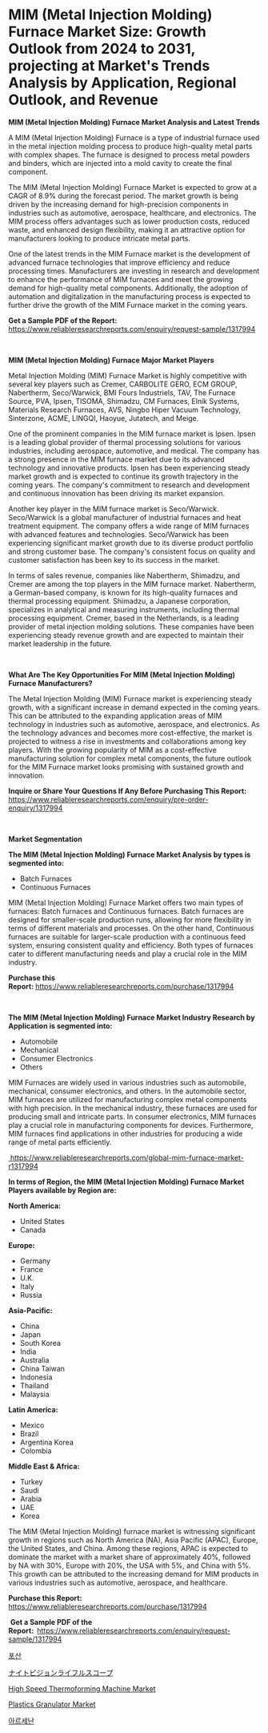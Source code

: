 <p><h1>MIM (Metal Injection Molding) Furnace Market Size: Growth Outlook from 2024 to 2031, projecting at Market's Trends Analysis by Application, Regional Outlook, and Revenue</h1></p><p><strong>MIM (Metal Injection Molding) Furnace Market Analysis and Latest Trends</strong></p>
<p><p>A MIM (Metal Injection Molding) Furnace is a type of industrial furnace used in the metal injection molding process to produce high-quality metal parts with complex shapes. The furnace is designed to process metal powders and binders, which are injected into a mold cavity to create the final component.</p><p>The MIM (Metal Injection Molding) Furnace Market is expected to grow at a CAGR of 8.9% during the forecast period. The market growth is being driven by the increasing demand for high-precision components in industries such as automotive, aerospace, healthcare, and electronics. The MIM process offers advantages such as lower production costs, reduced waste, and enhanced design flexibility, making it an attractive option for manufacturers looking to produce intricate metal parts.</p><p>One of the latest trends in the MIM Furnace market is the development of advanced furnace technologies that improve efficiency and reduce processing times. Manufacturers are investing in research and development to enhance the performance of MIM furnaces and meet the growing demand for high-quality metal components. Additionally, the adoption of automation and digitalization in the manufacturing process is expected to further drive the growth of the MIM Furnace market in the coming years.</p></p>
<p><strong>Get a Sample PDF of the Report:&nbsp;</strong> <a href="https://www.reliableresearchreports.com/enquiry/request-sample/1317994">https://www.reliableresearchreports.com/enquiry/request-sample/1317994</a></p>
<p>&nbsp;</p>
<p><strong>MIM (Metal Injection Molding) Furnace Major Market Players</strong></p>
<p><p>Metal Injection Molding (MIM) Furnace Market is highly competitive with several key players such as Cremer, CARBOLITE GERO, ECM GROUP, Nabertherm, Seco/Warwick, BMI Fours Industriels, TAV, The Furnace Source, PVA, Ipsen, TISOMA, Shimadzu, CM Furnaces, Elnik Systems, Materials Research Furnaces, AVS, Ningbo Hiper Vacuum Technology, Sinterzone, ACME, LINGQI, Haoyue, Jutatech, and Meige. </p><p>One of the prominent companies in the MIM furnace market is Ipsen. Ipsen is a leading global provider of thermal processing solutions for various industries, including aerospace, automotive, and medical. The company has a strong presence in the MIM furnace market due to its advanced technology and innovative products. Ipsen has been experiencing steady market growth and is expected to continue its growth trajectory in the coming years. The company's commitment to research and development and continuous innovation has been driving its market expansion.</p><p>Another key player in the MIM furnace market is Seco/Warwick. Seco/Warwick is a global manufacturer of industrial furnaces and heat treatment equipment. The company offers a wide range of MIM furnaces with advanced features and technologies. Seco/Warwick has been experiencing significant market growth due to its diverse product portfolio and strong customer base. The company's consistent focus on quality and customer satisfaction has been key to its success in the market.</p><p>In terms of sales revenue, companies like Nabertherm, Shimadzu, and Cremer are among the top players in the MIM furnace market. Nabertherm, a German-based company, is known for its high-quality furnaces and thermal processing equipment. Shimadzu, a Japanese corporation, specializes in analytical and measuring instruments, including thermal processing equipment. Cremer, based in the Netherlands, is a leading provider of metal injection molding solutions. These companies have been experiencing steady revenue growth and are expected to maintain their market leadership in the future.</p></p>
<p>&nbsp;</p>
<p><strong>What Are The Key Opportunities For MIM (Metal Injection Molding) Furnace Manufacturers?</strong></p>
<p><p>The Metal Injection Molding (MIM) Furnace market is experiencing steady growth, with a significant increase in demand expected in the coming years. This can be attributed to the expanding application areas of MIM technology in industries such as automotive, aerospace, and electronics. As the technology advances and becomes more cost-effective, the market is projected to witness a rise in investments and collaborations among key players. With the growing popularity of MIM as a cost-effective manufacturing solution for complex metal components, the future outlook for the MIM Furnace market looks promising with sustained growth and innovation.</p></p>
<p><strong>Inquire or Share Your Questions If Any Before Purchasing This Report:</strong> <a href="https://www.reliableresearchreports.com/enquiry/pre-order-enquiry/1317994">https://www.reliableresearchreports.com/enquiry/pre-order-enquiry/1317994</a></p>
<p>&nbsp;</p>
<p><strong>Market Segmentation</strong></p>
<p><strong>The MIM (Metal Injection Molding) Furnace Market Analysis by types is segmented into:</strong></p>
<p><ul><li>Batch Furnaces</li><li>Continuous Furnaces</li></ul></p>
<p><p>MIM (Metal Injection Molding) Furnace Market offers two main types of furnaces: Batch furnaces and Continuous furnaces. Batch furnaces are designed for smaller-scale production runs, allowing for more flexibility in terms of different materials and processes. On the other hand, Continuous furnaces are suitable for larger-scale production with a continuous feed system, ensuring consistent quality and efficiency. Both types of furnaces cater to different manufacturing needs and play a crucial role in the MIM industry.</p></p>
<p><strong>Purchase this Report:&nbsp;</strong><a href="https://www.reliableresearchreports.com/purchase/1317994">https://www.reliableresearchreports.com/purchase/1317994</a></p>
<p>&nbsp;</p>
<p><strong>The MIM (Metal Injection Molding) Furnace Market Industry Research by Application is segmented into:</strong></p>
<p><ul><li>Automobile</li><li>Mechanical</li><li>Consumer Electronics</li><li>Others</li></ul></p>
<p><p>MIM Furnaces are widely used in various industries such as automobile, mechanical, consumer electronics, and others. In the automobile sector, MIM furnaces are utilized for manufacturing complex metal components with high precision. In the mechanical industry, these furnaces are used for producing small and intricate parts. In consumer electronics, MIM furnaces play a crucial role in manufacturing components for devices. Furthermore, MIM furnaces find applications in other industries for producing a wide range of metal parts efficiently.</p></p>
<p><a href="https://www.reliableresearchreports.com/global-mim-furnace-market-r1317994">&nbsp;https://www.reliableresearchreports.com/global-mim-furnace-market-r1317994</a></p>
<p><strong>In terms of Region, the MIM (Metal Injection Molding) Furnace Market Players available by Region are:</strong></p>
<p>
    <p> <strong> North America: </strong>
        <ul>
            <li>United States</li>
            <li>Canada</li>
        </ul>
        </p> 
    <p> <strong> Europe: </strong>
        <ul>
            <li>Germany</li>
            <li>France</li>
            <li>U.K.</li>
            <li>Italy</li>
            <li>Russia</li>
        </ul>
        </p> 
    <p> <strong> Asia-Pacific: </strong>
        <ul>
            <li>China</li>
            <li>Japan</li>
            <li>South Korea</li>
            <li>India</li>
            <li>Australia</li>
            <li>China Taiwan</li>
            <li>Indonesia</li>
            <li>Thailand</li>
            <li>Malaysia</li>
        </ul>
        </p> 
    <p> <strong> Latin America: </strong>
        <ul>
            <li>Mexico</li>
            <li>Brazil</li>
            <li>Argentina Korea</li>
            <li>Colombia</li>
        </ul>
        </p> 
    <p> <strong> Middle East & Africa: </strong>
        <ul>
            <li>Turkey</li>
            <li>Saudi</li>
            <li>Arabia</li>
            <li>UAE</li>
            <li>Korea</li>
        </ul>
    </p>
    </p>
<p><p>The MIM (Metal Injection Molding) furnace market is witnessing significant growth in regions such as North America (NA), Asia Pacific (APAC), Europe, the United States, and China. Among these regions, APAC is expected to dominate the market with a market share of approximately 40%, followed by NA with 30%, Europe with 20%, the USA with 5%, and China with 5%. This growth can be attributed to the increasing demand for MIM products in various industries such as automotive, aerospace, and healthcare.</p></p>
<p><strong>Purchase this Report: </strong><a href="https://www.reliableresearchreports.com/purchase/1317994">https://www.reliableresearchreports.com/purchase/1317994</a></p>
<p>&nbsp;<strong>Get a Sample PDF of the Report:&nbsp;&nbsp;</strong><a href="https://www.reliableresearchreports.com/enquiry/request-sample/1317994">https://www.reliableresearchreports.com/enquiry/request-sample/1317994</a></p>
<p><strong></strong></p>
<p><p><a href="https://github.com/regina00882/Market-Research-Report-List-1/blob/main/3085185178724.md">포산</a></p><p><a href="https://github.com/NikitaBruen/Market-Research-Report-List-1/blob/main/7884580165604.md">ナイトビジョンライフルスコープ</a></p><p><a href="https://github.com/kufem1/Market-Research-Report-List-3/blob/main/high-speed-thermoforming-machine-market.md">High Speed Thermoforming Machine Market</a></p><p><a href="https://github.com/kosella/Market-Research-Report-List-4/blob/main/plastics-granulator-market.md">Plastics Granulator Market</a></p><p><a href="https://github.com/brainlyez1/Market-Research-Report-List-1/blob/main/8729975178723.md">아르세난</a></p></p>